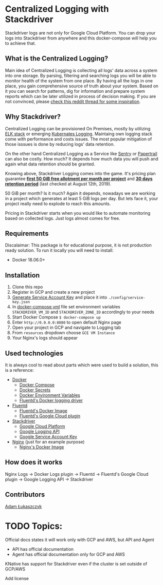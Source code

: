 # Centralized Logging with Stackdriver
Stackdriver logs are not only for Google Cloud Platform. You can drop your logs into Stackdriver from anywhere and this docker-compose will help you to achieve that.

## What is the Centralized Logging?
Main idea of Centralized Logging is collecting all logs' data across a system into one storage. By parsing, filtering and searching logs you will be able to monitor health of the system from one place. By having all the logs in one place, you gain comprehensive source of truth about your system. Based on it you can search for patterns, dig for information and prepare system reports which can be later utilized in process of decision making. If you are not convinced, please [check this reddit thread for some inspiration](https://www.reddit.com/r/aws/comments/a754le/what_is_centralized_logging_and_why_should_we_use/).

## Why Stackdriver?
Centralized Logging can be provisioned On Premises, mostly by utilizing [ELK stack](https://www.elastic.co/what-is/elk-stack) or emerging [Kubernates Logging](https://kubernetes.io/docs/concepts/cluster-administration/logging/#cluster-level-logging-architectures). Maintaing own logging stack come with performance and costs issues. The most popular mitigation of those isssues is done by reducing logs' data retention. 

On the other hand Centralized Logging as a Service like [Sentry](https://sentry.io/welcome/) or [Papertrail](https://papertrailapp.com/) can also be costly. How much? It depends how much data you will push and again what data retention should be granted.

Knowing above, Stackdriver Logging comes into the game. It's pricing plan guarantee [**first 50 GiB free allotment per month per project**](https://cloud.google.com/stackdriver/pricing) and [**30 days retention period**](https://cloud.google.com/logging/quotas) (last checked at August 12th, 2019).

50 GiB per month? Is it much? Again it depends, nowadays we are working in a project which generates at least 5 GiB logs per day. But lets face it, your project really need to explode to reach this amounts.

Pricing in Stackdriver starts when you would like to automate monitoring based on collected logs. Just logs almost comes for free.

## Requirements
Discalaimar: This package is for educational purpose, it is not production ready solution. To run it locally you will need to install:
- Docker 18.06.0+

## Installation

1. Clone this repo
1. Register in GCP and create a new project
1. [Generate Service Account Key](https://cloud.google.com/logging/docs/agent/authorization#create-service-account) and place it into `./config/service-key.json` 
1. In [docker-compose.yml](./docker-compose.yml) file set environment variables `STACKDRIVER_VM_ID` and `STACKDRIVER_ZONE_ID` accordingly to your needs
1. Start Docker Compose `$ docker-compose up`
1. Enter `http://0.0.0.0:8080` to open default Nginx page
1. Open your project in GCP and navigate to Logging tab
1. From `resources` dropdown choose `GCE VM Instance`
1. Your Nginx's logs should appear

## Used technologies
It is always cool to read about parts which were used to build a solution, this is a reference:
- [Docker](https://www.docker.com/)
  - [Docker Compose](https://docs.docker.com/compose/)
  - [Docker Secrets](https://docs.docker.com/engine/swarm/secrets/)
  - [Docker Environment Variables](https://docs.docker.com/compose/environment-variables/)
  - [Fluentd's Docker logging driver](https://docs.docker.com/config/containers/logging/fluentd/)
- [Fluentd](https://www.fluentd.org/)
  - [Fluentd's Docker Image](https://hub.docker.com/r/fluent/fluentd/)
  - [Fluentd's Google Cloud plugin](https://github.com/GoogleCloudPlatform/fluent-plugin-google-cloud)
- [Stackdriver](https://cloud.google.com/stackdriver/)
  - [Google Cloud Platform](https://cloud.google.com/)
  - [Google Logging API](https://cloud.google.com/logging/docs/api/)
  - [Google Service Account Key](https://cloud.google.com/iam/docs/creating-managing-service-account-keys)
- [Nginx](https://www.nginx.com/) (just for an example purpose)
  - [Nginx's Docker Image](https://hub.docker.com/_/nginx)

## How does it works

Nginx Logs -> Docker Logs plugin -> Fluentd -> Fluentd's Google Cloud plugin -> Google Logging API -> Stackdriver

## Contributors

[Adam Łukaszczyk](https://github.com/adamlukaszczyk)

# TODO Topics:

Official docs states it will work only with GCP and AWS, but 
API and Agent
 - API has official documentation 
 - Agent has official documentation only for GCP and AWS

KNative has support for Stackdriver even if the cluster is set outside of GCP/AWS

Add license